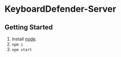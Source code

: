 # KeyboardDefender-Server

## Getting Started
1. Install [node](https://nodejs.org).
2. `npm i`
3. `npm start`
